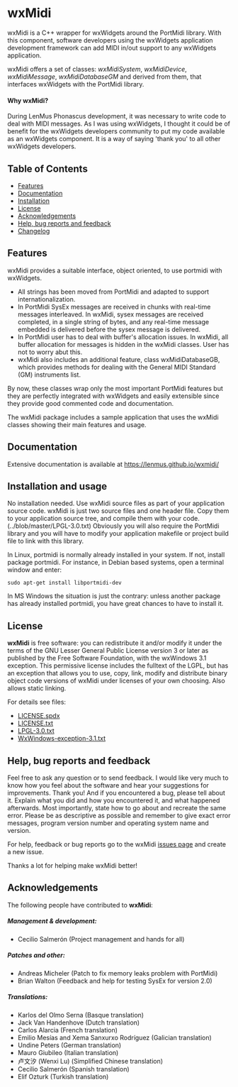 # wxMidi
wxMidi is a C++ wrapper for wxWidgets around the PortMidi library. With this component, software developers using the wxWidgets application development framework can add MIDI in/out support to any wxWidgets application. 

wxMidi offers a set of classes: *wxMidiSystem*, *wxMidiDevice*, *wxMidiMessage*, *wxMidiDatabaseGM* and derived from them, that interfaces wxWidgets with the PortMidi library.

#### Why wxMidi?

During LenMus Phonascus development, it was necessary to write code to deal with MIDI messages. As I was using wxWidgets, I thought it could be of benefit for the wxWidgets developers community to put my code available as an wxWidgets component. It is a way of saying 'thank you' to all other wxWidgets developers.


## Table of Contents

- [Features](#features)
- [Documentation](https://lenmus.github.io/wxmidi/)
- [Installation](#install)
- [License](#license)
- [Acknowledgements](#acknowledge)
- [Help, bug reports and feedback](#help)
- [Changelog](../blob/master/CHANGELOG.txt)


## <a name="features"></a>Features

wxMidi provides a suitable interface, object oriented, to use portmidi with wxWidgets.
- All strings has been moved from PortMidi and adapted to support internationalization.
- In PortMidi SysEx messages are received in chunks with real-time messages interleaved. In wxMidi, sysex messages are received completed, in a single string of bytes, and any real-time message embedded is delivered before the sysex message is delivered.
- In PortMidi user has to deal with buffer's allocation issues. In wxMidi, all buffer allocation for messages is hidden in the wxMidi classes. User has not to worry abut this.
- wxMidi also includes an additional feature, class wxMidiDatabaseGB, which provides methods for dealing with the General MIDI Standard (GM) instruments list.

By now, these classes wrap only the most important PortMidi features but they are perfectly integrated with wxWidgets and easily extensible since they provide good commented code and documentation.

The wxMidi package includes a sample application that uses the wxMidi classes showing their main features and usage.


## Documentation

Extensive documentation is available at https://lenmus.github.io/wxmidi/

## <a name="install"></a>Installation and usage

No installation needed. Use wxMidi source files as part of your application source code. wxMidi is just two source files and one header file. Copy them to your application source tree, and compile them with your code.
(../blob/master/LPGL-3.0.txt)
Obviously you will also require the PortMidi library and you will have to modify your application makefile or project build file to link with this library.

In Linux, portmidi is normally already installed in your system. If not, install package portmidi. For instance, in Debian based systems, open a terminal window and enter:

```
sudo apt-get install libportmidi-dev
```

In MS Windows the situation is just the contrary: unless another package has already installed portmidi, you have great chances to have to install it.



## <a name="install" />License

**wxMidi** is free software: you can redistribute it and/or modify it under the terms of the GNU Lesser General Public License version 3
or later as published by the Free Software Foundation, with the wxWindows 3.1 exception. This permissive license includes the fulltext of the LGPL, but has an exception that allows you to use, copy, link, modify and distribute binary object code versions of wxMidi under licenses of your own choosing. Also allows static linking.

For details see files:
- [LICENSE.spdx](../blob/master/LICENSE.spdx)
- [LICENSE.txt](../blob/master/LICENSE.txt)
- [LPGL-3.0.txt](../blob/master/LPGL-3.0.txt)
- [WxWindows-exception-3.1.txt](../blob/master/WxWindows-exception-3.1.txt)


## <a name="help" />Help, bug reports and feedback

Feel free to ask any question or to send feedback. I would like very much to know how you feel about the software and hear your suggestions for improvements. Thank you! And if you encountered a bug, please tell about it. Explain what you did and how you encountered it, and what happened afterwards. Most importantly, state how to go about and recreate the same error. Please be as descriptive as possible and remember to give exact error messages, program version number and operating system name and version.

For help, feedback or bug reports go to the wxMidi [issues page](https://github.com/lenmus/wxmidi/issues) and create a new issue.

Thanks a lot for helping make wxMidi better!


## <a name="acknowledge" />Acknowledgements

The following people have contributed to **wxMidi**:

##### Management & development:
- Cecilio Salmerón (Project management and hands for all)

##### Patches and other:
- Andreas Micheler (Patch to fix memory leaks problem with PortMidi)
- Brian Walton (Feedback and help for testing SysEx for version 2.0)

##### Translations:
- Karlos del Olmo Serna (Basque translation)
- Jack Van Handenhove (Dutch translation)
- Carlos Alarcia (French translation)
- Emilio Mesías and Xema Sanxurxo Rodríguez (Galician translation)
- Undine Peters (German translation)
- Mauro Giubileo (Italian translation)
- 卢文汐 (Wenxi Lu)  (Simplified Chinese translation)
- Cecilio Salmerón (Spanish translation)
- Elif Ozturk (Turkish translation)



